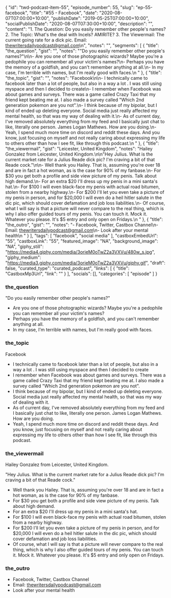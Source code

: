 {
	"id": "twd-podcast-item-55",
	"episode_number": 55,
	"slug": "ep-55-facebook",
	"title": "#55 - Facebook",
	"date": "2020-08-07T07:00:00+10:00",
	"publishDate": "2019-05-25T07:00:00+10:00",
	"socialPublishDate": "2020-08-07T07:30:00+10:00",
	"description": "",
	"content": "1. The Question: Do you easily remember other people's names? 2. The Topic: What's the deal with Incels? AMIRITE? 3. The Viewermail: The current going rate for a dick pic. Email: thewritersdailypodcast@gmail.com\n",
	"notes": "",
	"segments": [
		{
			"title": "the_question",
			"gist": "",
			"notes": "\"Do you easily remember other people's names?\"\n\n- Are you one of those photographic wizards? Maybe you're a pedophile you can remember all your victim's names?\n- Perhaps you have the memory of a goldfish, and you can't remember anything at all.\n- In my case, I'm terrible with names, but I'm really good with faces.\n      "
		},
		{
			"title": "the_topic",
			"gist": "",
			"notes": "Facebook\n\n- I technically came to facebook later than a lot of people, but also in a way a lot . I was still using myspace and then I decided to create\n- I remember when Facebook was about games and surveys. There was a game called Crazy Taxi that my friend kept beating me at. I also made a survey called \"Which 2nd generation pokemon are you not\".\n- I think because of my bipolar, but I kind of ended up deleting everyone. Social media just really affected my mental health, so that was my way of dealing with it.\n- As of current day, I've removed absolutely everything from my feed and I basically just chat to like, literally one person. James Logan Mathews. How are you doing.\n- Yeah, I spend much more time on discord and reddit these days. And you know, just focusing on myself and not really caring about expressing my life to others other than how I see fit, like through this podcast.\n      "
		},
		{
			"title": "the_viewermail",
			"gist": "Leicester, United Kingdom",
			"notes": "Hailey Gonzalez from Leicester, United Kingdom.\n\n\"Hey Julius. What is the current market rate for a Julius Reade dick pic? I'm craving a bit of that Reade cock.\"\n\n- Well thank you Hailey. That is, assuming you're over 18 and are in fact a hot woman, as is the case for 90% of my fanbase.\n- For $30 you get both a profile and side view picture of my penis. Talk about high demand.\n- For an extra $20 I'll dress up my penis in a mini santa's hat.\n- For $100 I will even black-face my penis with actual road bitumen, stolen from a nearby highway.\n- For $200 I'll let you even take a picture of my penis in person, and for $20,000 I will even do a heil hitler salute in the dic pic, which should cover defamation and job loss liabilities.\n- Of course, what I will say is that a picture will never compare to the real thing, which is why I also offer guided tours of my penis. You can touch it. Mock it. Whatever you please. It's $5 entry and only open on Fridays.\n      "
		},
		{
			"title": "the_outro",
			"gist": "",
			"notes": "- Facebook, Twitter, Castbox Channel\n- Email: thewritersdailypodcast@gmail.com\n- Look after your mental health\n      "
		}
	],
	"tags": [
		"facebook",
		"social media"
	],
	"castboxEmbedUrl": "55",
	"castboxLink": "55",
	"featured_image": "NA",
	"background_image": "NA",
	"giphy_still": "https://media4.giphy.com/media/3orieM0oTwZ2a3VXVu/480w_s.jpg",
	"giphy_medium": "https://media3.giphy.com/media/3orieM0oTwZ2a3VXVu/giphy.gif",
	"draft": false,
	"curated_type": "curated_podcast",
	"links": [
		{
			"title": "CastboxMp3Url",
			"link": ""
		}
	],
	"socials": [],
	"categories": [
		"episode"
	]
}

### the_question

"Do you easily remember other people's names?"

- Are you one of those photographic wizards? Maybe you're a pedophile you can remember all your victim's names?
- Perhaps you have the memory of a goldfish, and you can't remember anything at all.
- In my case, I'm terrible with names, but I'm really good with faces.
      
### the_topic

Facebook

- I technically came to facebook later than a lot of people, but also in a way a lot . I was still using myspace and then I decided to create
- I remember when Facebook was about games and surveys. There was a game called Crazy Taxi that my friend kept beating me at. I also made a survey called "Which 2nd generation pokemon are you not".
- I think because of my bipolar, but I kind of ended up deleting everyone. Social media just really affected my mental health, so that was my way of dealing with it.
- As of current day, I've removed absolutely everything from my feed and I basically just chat to like, literally one person. James Logan Mathews. How are you doing.
- Yeah, I spend much more time on discord and reddit these days. And you know, just focusing on myself and not really caring about expressing my life to others other than how I see fit, like through this podcast.
      
### the_viewermail

Hailey Gonzalez from Leicester, United Kingdom.

"Hey Julius. What is the current market rate for a Julius Reade dick pic? I'm craving a bit of that Reade cock."

- Well thank you Hailey. That is, assuming you're over 18 and are in fact a hot woman, as is the case for 90% of my fanbase.
- For $30 you get both a profile and side view picture of my penis. Talk about high demand.
- For an extra $20 I'll dress up my penis in a mini santa's hat.
- For $100 I will even black-face my penis with actual road bitumen, stolen from a nearby highway.
- For $200 I'll let you even take a picture of my penis in person, and for $20,000 I will even do a heil hitler salute in the dic pic, which should cover defamation and job loss liabilities.
- Of course, what I will say is that a picture will never compare to the real thing, which is why I also offer guided tours of my penis. You can touch it. Mock it. Whatever you please. It's $5 entry and only open on Fridays.
      
### the_outro

- Facebook, Twitter, Castbox Channel
- Email: thewritersdailypodcast@gmail.com
- Look after your mental health
      
